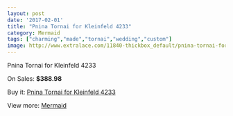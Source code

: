 ```yaml
---
layout: post
date: '2017-02-01'
title: "Pnina Tornai for Kleinfeld 4233"
category: Mermaid
tags: ["charming","made","tornai","wedding","custom"]
image: http://www.extralace.com/11840-thickbox_default/pnina-tornai-for-kleinfeld-4233.jpg
---
```

Pnina Tornai for Kleinfeld 4233

On Sales: **$388.98**
<a href="https://www.extralace.com/mermaid/5570-pnina-tornai-for-kleinfeld-4233.html"><amp-img layout="responsive" width="600" height="600" src="//www.extralace.com/11840-thickbox_default/pnina-tornai-for-kleinfeld-4233.jpg" alt="Pnina Tornai for Kleinfeld 4233 0" /></a>
<a href="https://www.extralace.com/mermaid/5570-pnina-tornai-for-kleinfeld-4233.html"><amp-img layout="responsive" width="600" height="600" src="//www.extralace.com/11843-thickbox_default/pnina-tornai-for-kleinfeld-4233.jpg" alt="Pnina Tornai for Kleinfeld 4233 1" /></a>
<a href="https://www.extralace.com/mermaid/5570-pnina-tornai-for-kleinfeld-4233.html"><amp-img layout="responsive" width="600" height="600" src="//www.extralace.com/11842-thickbox_default/pnina-tornai-for-kleinfeld-4233.jpg" alt="Pnina Tornai for Kleinfeld 4233 2" /></a>
<a href="https://www.extralace.com/mermaid/5570-pnina-tornai-for-kleinfeld-4233.html"><amp-img layout="responsive" width="600" height="600" src="//www.extralace.com/11841-thickbox_default/pnina-tornai-for-kleinfeld-4233.jpg" alt="Pnina Tornai for Kleinfeld 4233 3" /></a>

Buy it: [Pnina Tornai for Kleinfeld 4233](https://www.extralace.com/mermaid/5570-pnina-tornai-for-kleinfeld-4233.html "Pnina Tornai for Kleinfeld 4233")

View more: [Mermaid](https://www.extralace.com/5-mermaid "Mermaid")